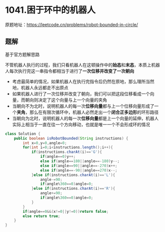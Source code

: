 # 1041.困于环中的机器人
原题地址：https://leetcode.cn/problems/robot-bounded-in-circle/

## 题解
基于官方题解思路

不管机器人执行的过程，我们只看机器人在这顿操作中的**始态**和**末态**，本质上机器人每次执行完这一串指令都相当于进行了**一次位移并改变了一次朝向**
- 考虑最简单的情况，如果机器人在执行完指令后仍然在原地，那么理所当然地，机器人永远都走不出原点
- 如果机器人进行了一次位移并改变了朝向，我们可以把这段位移看成一个向量，而朝向则决定了这个向量与上一个向量的夹角
- 当朝向不为北时，说明机器人的每一次**位移向量**都与上一个位移向量形成了一个**夹角**，那么在有限次循环中，机器人必然走出一个**闭合正多边形**的环形路径
- 当朝向为北时，说明机器人的每一次**位移向量**都是上一个向量的延伸，机器人实际上相当于一直在往一个方向移动，也就是唯一一个不会形成环的情况

```java
class Solution {
    public boolean isRobotBounded(String instructions) {
        int x=0,y=0,angle=0;
        for(int i=0;i<instructions.length();i++){
            if(instructions.charAt(i)=='G'){
                if(angle==0)y++;
                else if(angle==180||angle==-180)y--;
                else if(angle==90||angle==-270)x++;
                else if(angle==-90||angle==270)x--;
            }else if(instructions.charAt(i)=='L'){
                angle-=90;
                if(angle%360==0)angle=0;
            }else if(instructions.charAt(i)=='R'){
                angle+=90;
                if(angle%360==0)angle=0;
            }
        }
        if(angle==0&&(x!=0||y!=0))return false;
        else return true;
    }
}
```
